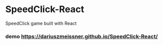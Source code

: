 # SpeedClick-React
SpeedClick game built with React

### demo https://dariuszmeissner.github.io/SpeedClick-React/
